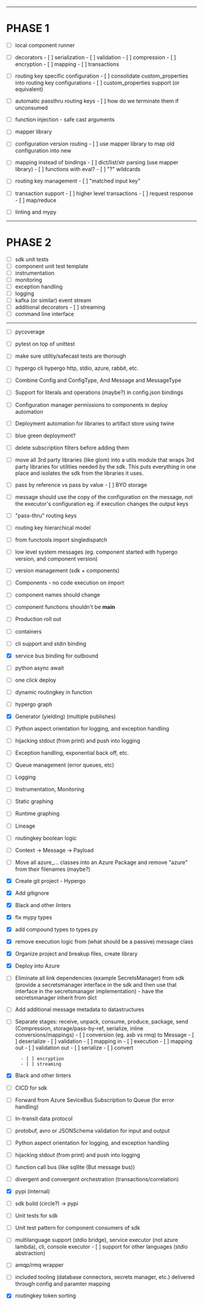 ----------
# PHASE 1
- [ ] local component runner
- [ ] decorators
        - [ ] serialization
        - [ ] validation
        - [ ] compression
        - [ ] encryption
        - [ ] mapping
        - [ ] transactions
- [ ] routing key specific configuration
        - [ ] consolidate custom_properties into routing key configurations
        - [ ] custom_properties support (or equivalent)
- [ ] automatic passthru routing keys
        - [ ] how do we terminate them if unconsumed
- [ ] function injection
        - safe cast arguments
- [ ] mapper library
- [ ] configuration version routing
        - [ ] use mapper library to map old configuration into new
- [ ] mapping instead of bindings
        - [ ] dict/list/str parsing (use mapper library)
                - [ ] functions with eval?
                - [ ] "?" wildcards
- [ ] routing key management
        - [ ] "matched input key"
- [ ] transaction support
        - [ ] higher level transactions
                - [ ] request response
                - [ ] map/reduce
- [ ] linting and mypy


----------
# PHASE 2

- [ ] sdk unit tests
- [ ] component unit test template
- [ ] instrumentation
- [ ] monitoring
- [ ] exception handling
- [ ] logging
- [ ] kafka (or similar) event stream
- [ ] additional decorators
        - [ ] streaming
- [ ] command line interface
----------

- [ ] pycoverage
- [ ] pytest on top of unittest
- [ ] make sure utiltiy/safecast tests are thorough
- [ ] hypergo cli
        hypergo http, stdio, azure, rabbit, etc.
- [ ] Combine Config and ConfigType, And Message and MessageType
- [ ] Support for literals and operations (maybe?) in config.json bindings
- [ ] Configuration manager permissions to components in deploy automation
- [ ] Deployment automation for libraries to artifact store using twine
- [ ] blue green deployment?
- [ ] delete subscription filters before adding them
- [ ] move all 3rd party libraries (like glom) into a utils module that wraps 3rd party libraries for utilities needed by the sdk.   This puts everything in one place and isolates the sdk from the libraries it uses.
- [ ] pass by reference vs pass by value
        - [ ] BYO storage
- [ ] message should use the copy of the configuration on the message, not the executor's configuration
        eg. if execution changes the output keys
- [ ] "pass-thru" routing keys
- [ ] routing key hierarchical model
- [ ] from functools import singledispatch
- [ ] low level system messages (eg. component started with hypergo version, and component version)
- [ ] version management (sdk + components)
- [ ] Components - no code execution on import
- [ ] component names should change
- [ ] component functions shouldn't be __main__
- [ ] Production roll out
- [ ] containers
- [ ] cli support and stdin binding
- [x] service bus binding for outbound
- [ ] python async await
- [ ] one click deploy
- [ ] dynamic routingkey in function
- [ ] hypergo graph
- [x] Generator (yielding) (multiple publishes)
- [ ] Python aspect orientation for logging, and exception handling
- [ ] hijacking stdout (from print) and push into logging
- [ ] Exception handling, exponential back off, etc.
- [ ] Queue management (error queues, etc)
- [ ] Logging
- [ ] Instrumentation, Monitoring
- [ ] Static graphing
- [ ] Runtime graphing
- [ ] Lineage
- [ ] routingkey boolean logic
- [ ] Context -> Message -> Payload
- [ ] Move all azure_... classes into an Azure Package and remove "azure" from their filenames (maybe?)
- [x] Create git project - Hypergo
- [x] Add gitignore
- [x] Black and other linters
- [x] fix mypy types
- [x] add compound types to types.py
- [x] remove execution logic from (what should be a passive) message class
- [x] Organize project and breakup files, create library
- [x] Deploy into Azure
- [ ] Eliminate all link dependencies (example SecretsManager) from sdk (provide a secretsmanager interface in the sdk and then use that interface in the secretsmanager implementation)
        - have the secretsmanager inherit from dict
- [ ] Add additional message metadata to datastructures
- [ ] Separate stages: receive, unpack, consume, produce, package, send
        (Compression, storage/pass-by-ref, serialize, inline conversions/mappings)
        - [ ] conversion (eg. asb vs rmq) to Message
        - [ ] deserialize
        - [ ] validation
        - [ ] mapping in
        - [ ] execution
        - [ ] mapping out
        - [ ] validation out
        - [ ] serialize
        - [ ] convert

        - [ ] encryption
        - [ ] streaming
- [x] Black and other linters
- [ ] CICD for sdk
- [ ] Forward from Azure SeviceBus Subscription to Queue (for error handling)
- [ ] In-transit data protocol
- [ ] protobuf, avro or JSONSchema validation for input and output
- [ ] Python aspect orientation for logging, and exception handling
- [ ] hijacking stdout (from print) and push into logging
- [ ] function call bus (like sqllite (But message bus))
- [ ] divergent and convergent orchestration (transactions/correlation)
- [x] pypi (internal)
- [ ] sdk build (circle?) -> pypi
- [ ] Unit tests for sdk
- [ ] Unit test pattern for component consumers of sdk
- [ ] multilanguage support (stdio bridge), service executor (not azure lambda), cli, console executor
        - [ ] support for other languages (stdio abstraction)
- [ ] amqp/rmq wrapper
- [ ] included tooling (database connectors, secrets manager, etc.) delivered through config and paramter mapping
- [x] routingkey token sorting